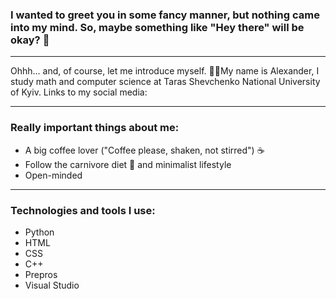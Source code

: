 ### I wanted to greet you in some fancy manner, but nothing came into my mind. So, maybe something like "Hey there" will be okay? :wave:
- - -
Ohhh... and, of course, let me introduce myself.
:student:My name is Alexander, I study math and computer science at Taras Shevchenko National University of Kyiv. 
Links to my social media: 
- - -
### Really important things about me:
* A big coffee lover ("Coffee please, shaken, not stirred") :coffee:
* Follow the carnivore diet :cut_of_meat: and minimalist lifestyle
* Open-minded 
- - -
### Technologies and tools I use:
* Python
* HTML
* CSS
* C++
* Prepros
* Visual Studio


